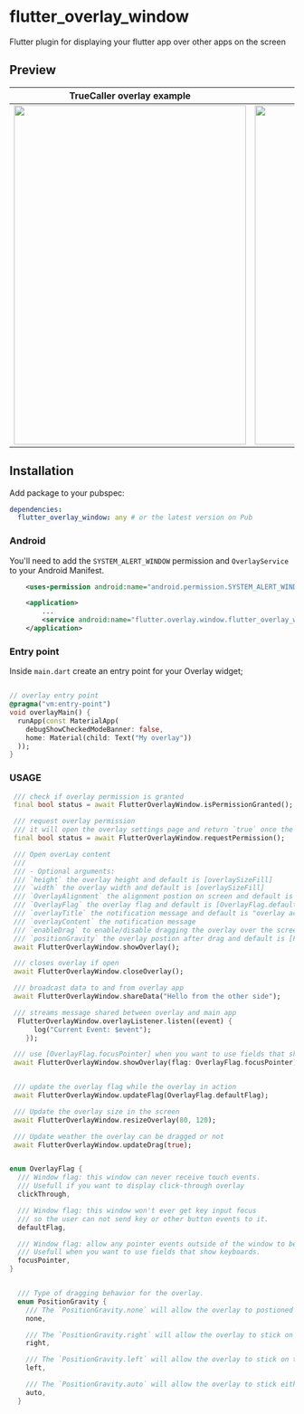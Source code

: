 # flutter_overlay_window

Flutter plugin for displaying your flutter app over other apps on the screen

## Preview

|TrueCaller overlay example|click-through overlay example|  Messanger chat-head example |
| :-:| :-: | :-: |
| <img src='https://user-images.githubusercontent.com/22800380/165636217-8957396b-dc54-4e6d-aa50-e8bfdb9383cf.gif' height='600' width='410' /> | <img src='https://user-images.githubusercontent.com/22800380/165636120-dcd9ee13-5fca-4f8a-a562-b2f53c0b5e24.gif' height='600' width='410'/> | <img src='https://user-images.githubusercontent.com/22800380/178730917-40f267bb-63a2-4ad3-ba69-f7c1285a1882.gif' height='600' width='410'/> |

## Installation

Add package to your pubspec:

```yaml
dependencies:
  flutter_overlay_window: any # or the latest version on Pub
```

### Android

You'll need to add the `SYSTEM_ALERT_WINDOW` permission and `OverlayService` to your Android Manifest.

```XML
    <uses-permission android:name="android.permission.SYSTEM_ALERT_WINDOW" />

    <application>
        ...
        <service android:name="flutter.overlay.window.flutter_overlay_window.OverlayService" android:exported="false" />
    </application>
```

### Entry point

Inside `main.dart` create an entry point for your Overlay widget;

```dart

// overlay entry point
@pragma("vm:entry-point")
void overlayMain() {
  runApp(const MaterialApp(
    debugShowCheckedModeBanner: false,
    home: Material(child: Text("My overlay"))
  ));
}

```

### USAGE

```dart
 /// check if overlay permission is granted
 final bool status = await FlutterOverlayWindow.isPermissionGranted();

 /// request overlay permission
 /// it will open the overlay settings page and return `true` once the permission granted.
 final bool status = await FlutterOverlayWindow.requestPermission();

 /// Open overLay content
 ///
 /// - Optional arguments:
 /// `height` the overlay height and default is [overlaySizeFill]
 /// `width` the overlay width and default is [overlaySizeFill]
 /// `OverlayAlignment` the alignment postion on screen and default is [OverlayAlignment.center]
 /// `OverlayFlag` the overlay flag and default is [OverlayFlag.defaultFlag]
 /// `overlayTitle` the notification message and default is "overlay activated"
 /// `overlayContent` the notification message
 /// `enableDrag` to enable/disable dragging the overlay over the screen and default is "false"
 /// `positionGravity` the overlay postion after drag and default is [PositionGravity.none]
 await FlutterOverlayWindow.showOverlay();

 /// closes overlay if open
 await FlutterOverlayWindow.closeOverlay();

 /// broadcast data to and from overlay app
 await FlutterOverlayWindow.shareData("Hello from the other side");

 /// streams message shared between overlay and main app
  FlutterOverlayWindow.overlayListener.listen((event) {
      log("Current Event: $event");
    });

 /// use [OverlayFlag.focusPointer] when you want to use fields that show keyboards
 await FlutterOverlayWindow.showOverlay(flag: OverlayFlag.focusPointer);


 /// update the overlay flag while the overlay in action
 await FlutterOverlayWindow.updateFlag(OverlayFlag.defaultFlag);

 /// Update the overlay size in the screen
 await FlutterOverlayWindow.resizeOverlay(80, 120);

 /// Update weather the overlay can be dragged or not
 await FlutterOverlayWindow.updateDrag(true);

```

```dart

enum OverlayFlag {
  /// Window flag: this window can never receive touch events.
  /// Usefull if you want to display click-through overlay
  clickThrough,

  /// Window flag: this window won't ever get key input focus
  /// so the user can not send key or other button events to it.
  defaultFlag,

  /// Window flag: allow any pointer events outside of the window to be sent to the windows behind it.
  /// Usefull when you want to use fields that show keyboards.
  focusPointer,
}

```

```dart

  /// Type of dragging behavior for the overlay.
  enum PositionGravity {
    /// The `PositionGravity.none` will allow the overlay to postioned anywhere on the screen.
    none,

    /// The `PositionGravity.right` will allow the overlay to stick on the right side of the screen.
    right,

    /// The `PositionGravity.left` will allow the overlay to stick on the left side of the screen.
    left,

    /// The `PositionGravity.auto` will allow the overlay to stick either on the left or right side of the screen depending on the overlay position.
    auto,
  }


```
